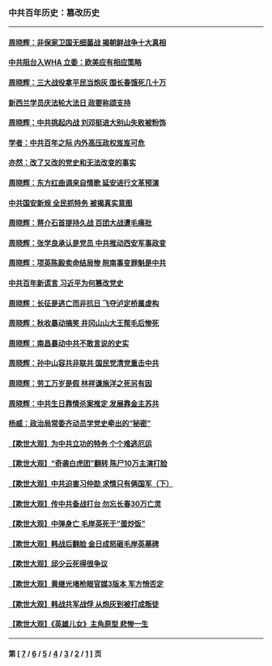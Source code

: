 ### 中共百年历史：篡改历史
---
#### [周晓辉：非保家卫国无细菌战 揭朝鲜战争十大真相](../../pages/nf1176115/n12954161.md?05210430) 
#### [中共阻台入WHA 立委：欧美应有相应策略](../../pages/nf1176115/n12939343.md?05210430) 
#### [周晓辉：三大战役拿平民当炮灰 围长春饿死几十万](../../pages/nf1176115/n12934921.md?05210430) 
#### [新西兰学员庆法轮大法日 政要称颂支持](../../pages/nf1176115/n12932715.md?05210430) 
#### [周晓辉：中共挑起内战 刘邓挺进大别山失败被粉饰](../../pages/nf1176115/n12929004.md?05210430) 
#### [学者：中共百年之际 内外高压政权岌岌可危](../../pages/nf1176115/n12925426.md?05210430) 
#### [亦然：改了又改的党史和无法改变的事实](../../pages/nf1176115/n12919443.md?05210430) 
#### [周晓辉：东方红曲调来自情歌 延安进行文革预演](../../pages/nf1176115/n12914429.md?05210430) 
#### [中共国安新规 全民抓特务 被揭真实意图](../../pages/nf1176115/n12911615.md?05210430) 
#### [周晓辉：蒋介石首提持久战 百团大战遭毛痛批](../../pages/nf1176115/n12909231.md?05210430) 
#### [周晓辉：张学良承认是党员 中共推动西安军事政变](../../pages/nf1176115/n12903066.md?05210430) 
#### [周晓辉：项英陈毅卖命结局惨 皖南事变罪魁是中共](../../pages/nf1176115/n12898534.md?05210430) 
#### [中共百年新谎言 习近平为何篡改党史](../../pages/nf1176115/n12895950.md?05210430) 
#### [周晓辉：长征是逃亡而非抗日 飞夺泸定桥属虚构](../../pages/nf1176115/n12893665.md?05210430) 
#### [周晓辉：秋收暴动搞笑 井冈山山大王帮毛后惨死](../../pages/nf1176115/n12875008.md?05210430) 
#### [周晓辉：南昌暴动中共不敢言说的史实](../../pages/nf1176115/n12872653.md?05210430) 
#### [周晓辉：孙中山容共非联共 国民党清党重击中共](../../pages/nf1176115/n12867724.md?05210430) 
#### [周晓辉：劳工万岁是假 林祥谦施洋之死另有因](../../pages/nf1176115/n12864511.md?05210430) 
#### [周晓辉：中共生日靠情杀案推定 发展靠金主苏共](../../pages/nf1176115/n12859637.md?05210430) 
#### [杨威：政治局常委齐动员学党史牵出的“秘密”](../../pages/nf1176115/n12764642.md?05210430) 
#### [【欺世大观】为中共立功的特务 个个难逃厄运](../../pages/nf1176115/n12552518.md?05210430) 
#### [【欺世大观】“奇袭白虎团”翻转 陈尸10万主演打脸](../../pages/nf1176115/n12545304.md?05210430) 
#### [【欺世大观】中共迫害习仲勋 求情只有俩国军（下）](../../pages/nf1176115/n12521463.md?05210430) 
#### [【欺世大观】传中共备战打台 勿忘长春30万亡灵](../../pages/nf1176115/n12532173.md?05210430) 
#### [【欺世大观】中弹身亡 毛岸英死于“蛋炒饭”](../../pages/nf1176115/n12512160.md?05210430) 
#### [【欺世大观】韩战后翻脸 金日成怒砸毛岸英墓碑](../../pages/nf1176115/n12498735.md?05210430) 
#### [【欺世大观】邱少云死得很争议](../../pages/nf1176115/n12484915.md?05210430) 
#### [【欺世大观】黄继光堵枪眼官媒3版本 军方悄否定](../../pages/nf1176115/n12477281.md?05210430) 
#### [【欺世大观】韩战共军战俘 从炮灰到被打成叛徒](../../pages/nf1176115/n12465044.md?05210430) 
#### [【欺世大观】《英雄儿女》主角原型 悲惨一生](../../pages/nf1176115/n12449531.md?05210430) 

---
#### 第 [ [7](./7.md?05210430) / [6](./6.md?05210430) / [5](./5.md?05210430) / [4](./4.md?05210430) / [3](./3.md?05210430) / [2](./2.md?05210430) / [1](./1.md?05210430) ] 页
